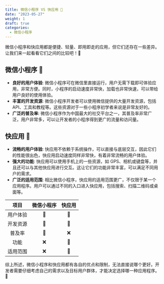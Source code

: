 ```yaml
---
title: 微信小程序 VS 快应用 🚀
date: "2023-05-27"
weight: 1
draft: true
categories:
  - 微信小程序
--- 
```


微信小程序和快应用都是便捷、轻量、即用即走的应用，但它们还存在一些差异。让我们来一起看看它们之间的比较吧！👀

## 微信小程序 💬

- **良好的用户体验**: 微信小程序可在微信里直接运行，用户无需下载即可体验应用，非常方便。同时，小程序的启动速度非常快，加载也非常快速，可以带给用户良好的使用体验。
- **丰富的开发资源**: 微信小程序开发者可以使用微信提供的大量开发资源，包括 API、工具和教程等。这些资源对于一些小程序初学者来说是非常友好的。 
- **广泛的普及率**: 微信小程序作为中国最大的社交平台之一，其普及率非常广泛，用户非常多，可以让开发者的小程序得到更广的流量和访问量。 

## 快应用 🚀

- **流畅的用户体验**: 快应用不依赖于系统操作，可以直接与底层交互，因此它们的性能很出色，快应用启动速度同样非常快，有着非常流畅的用户体验。
- **强大的功能**: 快应用可以使用手机上的一些资源，如 GPS、相机或键盘等，并且还可以与其他快应用进行交互。这让它们的功能非常丰富，可以满足不同用户的需求。
- **广泛的适用范围**: 相比微信小程序，快应用的适用范围更广，不仅限于某一个应用程序。用户可以通过不同的入口进入快应用，包括搜索、扫描二维码或桌面等。

| 项目 | 微信小程序 | 快应用 |
|:---:|:---:|:---:|
| 用户体验 | 💬 | 🚀 |
| 开发资源 | 💬 | 🚀 |
| 普及率 | 💬 | ❌ |
| 功能 | ❌ | 💬 |
| 适用范围 | ❌ | 💬 |

综上所述，微信小程序和快应用都有各自的优点和限制，无法直接说哪个更好。开发者需要仔细考虑自己的需求以及目标用户群体，才能决定选择哪一种应用程序。🤔

